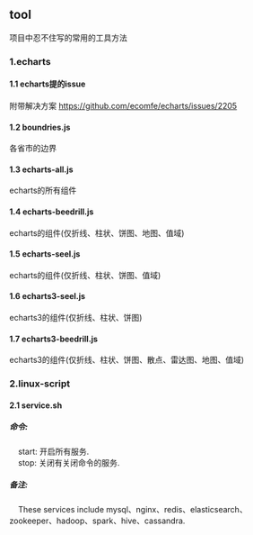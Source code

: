 ## tool
项目中忍不住写的常用的工具方法

### 1.echarts
#### 1.1  echarts提的issue
附带解决方案
https://github.com/ecomfe/echarts/issues/2205

#### 1.2 boundries.js
各省市的边界

#### 1.3 echarts-all.js
echarts的所有组件

#### 1.4 echarts-beedrill.js
echarts的组件(仅折线、柱状、饼图、地图、值域)

#### 1.5 echarts-seel.js
echarts的组件(仅折线、柱状、饼图、值域)

#### 1.6 echarts3-seel.js
echarts3的组件(仅折线、柱状、饼图)

#### 1.7 echarts3-beedrill.js
echarts3的组件(仅折线、柱状、饼图、散点、雷达图、地图、值域)


### 2.linux-script
#### 2.1 service.sh
##### 命令:
&nbsp;&nbsp;&nbsp; start: 开启所有服务. <br>
&nbsp;&nbsp;&nbsp; stop: 关闭有关闭命令的服务.
#####  备注:
&nbsp;&nbsp;&nbsp; These services include mysql、nginx、redis、elasticsearch、zookeeper、hadoop、spark、hive、cassandra.
